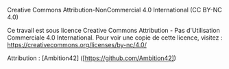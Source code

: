 Creative Commons Attribution-NonCommercial 4.0 International (CC BY-NC 4.0)

Ce travail est sous licence Creative Commons Attribution - Pas d'Utilisation Commerciale 4.0 International. 
Pour voir une copie de cette licence, visitez : https://creativecommons.org/licenses/by-nc/4.0/

Attribution : [Ambition42] ([https://github.com/Ambition42])
